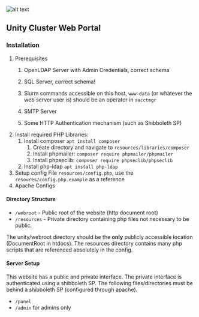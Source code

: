 ![alt text](https://user-images.githubusercontent.com/40907639/137608695-2d914da2-1ecc-480b-a47e-a9e33b2b1b45.png)

## Unity Cluster Web Portal ##

### Installation ###
1. Prerequisites
    1. OpenLDAP Server with Admin Credentials, correct schema
    1. SQL Server, correct schema!

    1. Slurm commands accessible on this host, `www-data` (or whatever the web server user is) should be an operator in `sacctmgr`
    1. SMTP Server
    1. Some HTTP Authentication mechanism (such as Shibboleth SP)
1. Install required PHP Libraries:
    1. Install composer `apt install composer`
        1. Create directory and navigate to `resources/libraries/composer`
        1. Install phpmailer: `composer require phpmailer/phpmailer`
        1. Install phpseclib: `composer require phpseclib/phpseclib`
    1. Install php-ldap `apt install php-ldap`
1. Setup config File `resources/config.php`, use the `resoures/config.php.example` as a reference
1. Apache Configs



#### Directory Structure ####
* `/webroot` - Public root of the website (http document root)
* `/resources` - Private directory containing php files not necessary to be public.

The unity/webroot directory should be the **only** publicly accessible location (DocumentRoot in htdocs). The resources directory contains many php scripts that are referenced absolutely in the config.

#### Server Setup ####
This website has a public and private interface. The private interface is authenticated using a shibboleth SP. The following files/directories must be behind a shibboleth SP (configured through apache).
* `/panel`
* `/admin` for admins only
